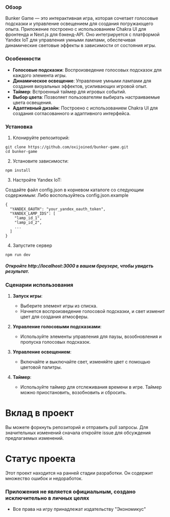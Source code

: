 ### Обзор

Bunker Game — это интерактивная игра, которая сочетает голосовые подсказки и управление освещением для создания погружающего опыта. Приложение построено с использованием Chakra UI для фронтенда и Next.js для бэкенд-API. Оно интегрируется с платформой Yandex IoT для управления умными лампами, обеспечивая динамические световые эффекты в зависимости от состояния игры.

### Особенности

- **Голосовые подсказки**: Воспроизведение голосовых подсказок для каждого элемента игры.
- **Динамическое освещение**: Управление умными лампами для создания визуальных эффектов, усиливающих игровой опыт.
- **Таймер**: Встроенный таймер для игровых событий.
- **Выбор цвета**: Позволяет пользователям выбирать настраиваемые цвета освещения.
- **Адаптивный дизайн**: Построено с использованием Chakra UI для создания согласованного и адаптивного интерфейса.

### Установка

1. Клонируйте репозиторий:
```
git clone https://github.com/oxijoined/bunker-game.git
cd bunker-game
```

2. Установите зависимости:

```
npm install
```

3. Настройте Yandex IoT:

Создайте файл config.json в корневом каталоге со следующим содержимым:
Либо воспользуйтесь config.json.example

```
{
  "YANDEX_OAUTH": "your_yandex_oauth_token",
  "YANDEX_LAMP_IDS": [
    "lamp_id_1",
    "lamp_id_2",
    ...
  ]
}
```

4. Запустите сервер

```
npm run dev
```

##### Откройте http://localhost:3000 в вашем браузере, чтобы увидеть результат.


### Сценарии использования

1. **Запуск игры**:
    - Выберите элемент игры из списка.
    - Начнется воспроизведение голосовой подсказки, и свет изменит цвет для создания атмосферы.

2. **Управление голосовыми подсказками**:
    - Используйте элементы управления для паузы, возобновления и пропуска голосовых подсказок.

3. **Управление освещением**:
    - Включайте и выключайте свет, изменяйте цвет с помощью цветовой палитры.

4. **Таймер**:
    - Используйте таймер для отслеживания времени в игре. Таймер можно приостановить, возобновить и сбросить.





# Вклад в проект
Вы можете форкнуть репозиторий и отправить pull запросы. Для значительных изменений сначала откройте issue для обсуждения предлагаемых изменений.

# Статус проекта

Этот проект находится на ранней стадии разработки. Он содержит множество ошибок и недоработок.

### Приложения не является официальным, создано исключительно в личных целях


- Все права на игру принадлежат издательству "Экономикус"